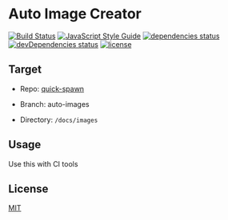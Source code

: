 # Auto Image Creator
[![Build Status](https://travis-ci.org/ksxatompackages/quick-spawn.images.svg?branch=master)](https://travis-ci.org/ksxatompackages/quick-spawn.images)
[![JavaScript Style Guide](https://img.shields.io/badge/code%20style-standard-brightgreen.svg)](http://standardjs.com/)
[![dependencies status](https://david-dm.org/ksxatompackages/quick-spawn.images.svg)](https://david-dm.org/ksxatompackages/quick-spawn.images#info=dependencies)
[![devDependencies status](https://david-dm.org/ksxatompackages/quick-spawn.images/dev-status.svg)](https://david-dm.org/ksxatompackages/quick-spawn.images#info=devDependencies)
[![license](https://img.shields.io/npm/l/promise-set.svg)](http://spdx.org/licenses/MIT)

## Target

 * Repo: [quick-spawn](https://github.com/ksxatompackages/quick-spawn)

 * Branch: auto-images

 * Directory: `/docs/images`

## Usage

Use this with CI tools

## License

[MIT](./LICENSE.md)
